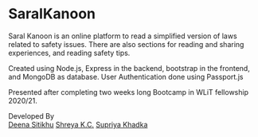# SaralKanoon

Saral Kanoon is an online platform to read a simplified version of laws related to safety issues. 
There are also sections for reading and sharing experiences, and reading safety tips.

Created using Node.js, Express in the backend, bootstrap in the frontend, and MongoDB as database. 
User Authentication done using Passport.js

Presented after completing two weeks long Bootcamp in WLiT fellowship 2020/21.

Developed By  
[Deena Sitikhu](https://github.com/dee-na7721)
[Shreya K.C.](https://github.com/shreyakc999)
[Supriya Khadka](https://github.com/Supriya090)
